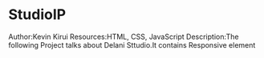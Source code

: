 # StudioIP
 Author:Kevin Kirui
 Resources:HTML, CSS, JavaScript
 Description:The following Project talks about Delani Sttudio.It contains Responsive element

